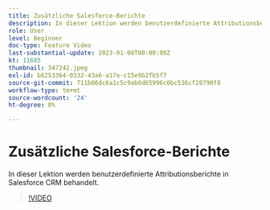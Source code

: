 ```yaml
---
title: Zusätzliche Salesforce-Berichte
description: In dieser Lektion werden benutzerdefinierte Attributionsberichte in Salesforce CRM behandelt.
role: User
level: Beginner
doc-type: Feature Video
last-substantial-update: 2023-01-06T00:00:00Z
kt: 11685
thumbnail: 347242.jpeg
exl-id: b6253364-0332-43a6-a17e-c15e9b2fb5f7
source-git-commit: 711b06dc6a1c5c9ab6d65996c0bc536cf28790f8
workflow-type: tm+mt
source-wordcount: '24'
ht-degree: 0%

---
```


# Zusätzliche Salesforce-Berichte

In dieser Lektion werden benutzerdefinierte Attributionsberichte in Salesforce CRM behandelt.

>[!VIDEO](https://video.tv.adobe.com/v/347242/?quality=12&learn=on)
